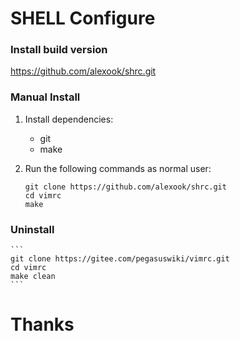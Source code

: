 # SHELL Configure

### Install build version

https://github.com/alexook/shrc.git

### Manual Install

1. Install dependencies:

    - git
    - make


2. Run the following commands as normal user:

    ```
    git clone https://github.com/alexook/shrc.git
    cd vimrc
    make
    ```


### Uninstall

    ```
    git clone https://gitee.com/pegasuswiki/vimrc.git
    cd vimrc
    make clean
    ```

# Thanks

